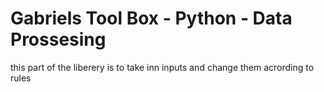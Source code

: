 # Gabriels Tool Box - Python - Data Prossesing

this part of the liberery is to take inn inputs and change them acrording to rules
